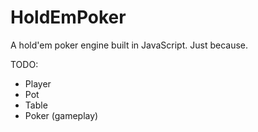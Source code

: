 HoldEmPoker
===========

A hold'em poker engine built in JavaScript. Just because.

TODO:
- Player
- Pot
- Table
- Poker (gameplay)
